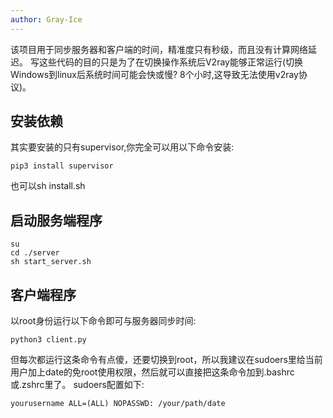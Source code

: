 ```yaml
---
author: Gray-Ice
---
```


该项目用于同步服务器和客户端的时间，精准度只有秒级，而且没有计算网络延迟。 写这些代码的目的只是为了在切换操作系统后V2ray能够正常运行(切换Windows到linux后系统时间可能会快或慢? 8个小时,这导致无法使用v2ray协议)。


## 安装依赖
其实要安装的只有supervisor,你完全可以用以下命令安装:
```shell
pip3 install supervisor
```
也可以sh install.sh

## 启动服务端程序
```shell
su
cd ./server
sh start_server.sh
```

## 客户端程序
以root身份运行以下命令即可与服务器同步时间:
```shell
python3 client.py
```
但每次都运行这条命令有点傻，还要切换到root，所以我建议在sudoers里给当前用户加上date的免root使用权限，然后就可以直接把这条命令加到.bashrc或.zshrc里了。
sudoers配置如下:
```config
yourusername ALL=(ALL) NOPASSWD: /your/path/date
```
